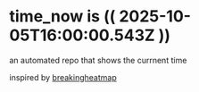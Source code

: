 # time_now is (( 2025-10-05T16:00:00.543Z ))

an automated repo that shows the currnent time

inspired by [breakingheatmap](https://github.com/breakingheatmap/breakingheatmap)
